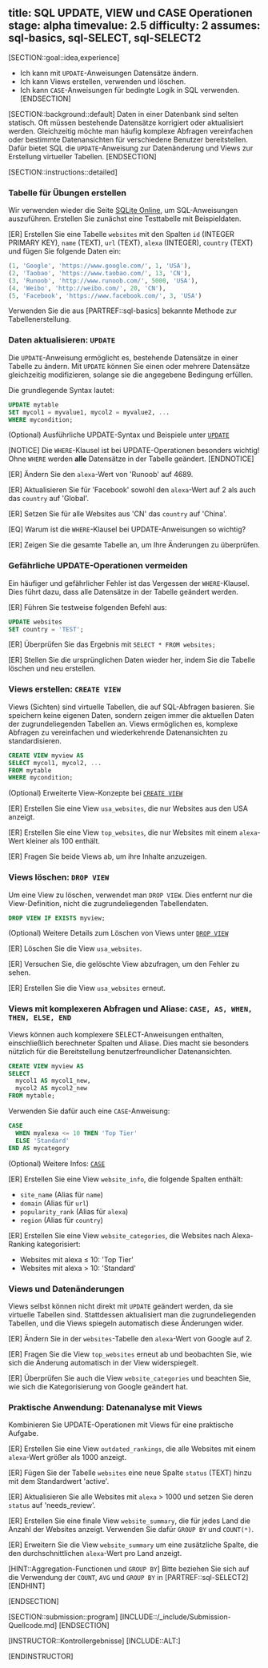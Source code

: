 title: SQL UPDATE, VIEW und CASE Operationen
stage: alpha
timevalue: 2.5
difficulty: 2
assumes: sql-basics, sql-SELECT, sql-SELECT2
---

[SECTION::goal::idea,experience]

- Ich kann mit `UPDATE`-Anweisungen Datensätze ändern.
- Ich kann Views erstellen, verwenden und löschen.
- Ich kann `CASE`-Anweisungen für bedingte Logik in SQL verwenden.
[ENDSECTION]


[SECTION::background::default]
Daten in einer Datenbank sind selten statisch. 
Oft müssen bestehende Datensätze korrigiert oder aktualisiert werden. 
Gleichzeitig möchte man häufig komplexe Abfragen vereinfachen oder bestimmte Datenansichten für verschiedene Benutzer bereitstellen. 
Dafür bietet SQL die `UPDATE`-Anweisung zur Datenänderung 
und Views zur Erstellung virtueller Tabellen.
[ENDSECTION]


[SECTION::instructions::detailed]

### Tabelle für Übungen erstellen

Wir verwenden wieder die Seite 
[SQLite Online](https://sqliteonline.com), 
um SQL-Anweisungen auszuführen.
Erstellen Sie zunächst eine Testtabelle mit Beispieldaten.

[ER] Erstellen Sie eine Tabelle `websites` mit den Spalten `id` (INTEGER PRIMARY KEY), 
`name` (TEXT), `url` (TEXT), `alexa` (INTEGER), `country` (TEXT) und fügen Sie 
folgende Daten ein:

```sql
(1, 'Google', 'https://www.google.com/', 1, 'USA'),
(2, 'Taobao', 'https://www.taobao.com/', 13, 'CN'),
(3, 'Runoob', 'http://www.runoob.com/', 5000, 'USA'),
(4, 'Weibo', 'http://weibo.com/', 20, 'CN'),
(5, 'Facebook', 'https://www.facebook.com/', 3, 'USA')
```
Verwenden Sie die aus [PARTREF::sql-basics] bekannte Methode zur Tabellenerstellung.
<!-- time estimate: 10 min -->


### Daten aktualisieren: `UPDATE`

Die `UPDATE`-Anweisung ermöglicht es, bestehende Datensätze in einer Tabelle zu ändern.
Mit `UPDATE` können Sie einen oder mehrere Datensätze gleichzeitig modifizieren, 
solange sie die angegebene Bedingung erfüllen.

Die grundlegende Syntax lautet:

```sql
UPDATE mytable
SET mycol1 = myvalue1, mycol2 = myvalue2, ...
WHERE mycondition;
```

(Optional) Ausführliche UPDATE-Syntax und Beispiele unter 
[`UPDATE`](https://www.w3schools.com/sql/sql_update.asp)

[NOTICE]
Die `WHERE`-Klausel ist bei UPDATE-Operationen besonders wichtig! 
Ohne `WHERE` werden **alle** Datensätze in der Tabelle geändert.
[ENDNOTICE]

[ER] Ändern Sie den `alexa`-Wert von 'Runoob' auf 4689.

[ER] Aktualisieren Sie für 'Facebook' sowohl den `alexa`-Wert auf 2 als auch 
das `country` auf 'Global'.

[ER] Setzen Sie für alle Websites aus 'CN' das `country` auf 'China'.

[EQ] Warum ist die `WHERE`-Klausel bei UPDATE-Anweisungen so wichtig?

[ER] Zeigen Sie die gesamte Tabelle an, um Ihre Änderungen zu überprüfen.
<!-- time estimate: 20 min -->


### Gefährliche UPDATE-Operationen vermeiden

Ein häufiger und gefährlicher Fehler ist das Vergessen der `WHERE`-Klausel.
Dies führt dazu, dass alle Datensätze in der Tabelle geändert werden.

[ER] Führen Sie testweise folgenden Befehl aus:

```sql
UPDATE websites
SET country = 'TEST';
```

[ER] Überprüfen Sie das Ergebnis mit `SELECT * FROM websites;`

[ER] Stellen Sie die ursprünglichen Daten wieder her, indem Sie die Tabelle 
löschen und neu erstellen.
<!-- time estimate: 15 min -->


### Views erstellen: `CREATE VIEW`

Views (Sichten) sind virtuelle Tabellen, die auf SQL-Abfragen basieren. 
Sie speichern keine eigenen Daten, sondern zeigen immer die aktuellen Daten 
der zugrundeliegenden Tabellen an. 
Views ermöglichen es, komplexe Abfragen zu 
vereinfachen und wiederkehrende Datenansichten zu standardisieren.

```sql
CREATE VIEW myview AS
SELECT mycol1, mycol2, ...
FROM mytable
WHERE mycondition;
```

(Optional) Erweiterte View-Konzepte bei
[`CREATE VIEW`](https://www.sqltutorial.org/sql-views/)

[ER] Erstellen Sie eine View `usa_websites`, die nur Websites aus den USA anzeigt.

[ER] Erstellen Sie eine View `top_websites`, die nur Websites mit einem 
`alexa`-Wert kleiner als 100 enthält.

[ER] Fragen Sie beide Views ab, um ihre Inhalte anzuzeigen.
<!-- time estimate: 20 min -->

### Views löschen: `DROP VIEW`

Um eine View zu löschen, verwendet man `DROP VIEW`. Dies entfernt nur die 
View-Definition, nicht die zugrundeliegenden Tabellendaten.

```sql
DROP VIEW IF EXISTS myview;
```

(Optional) Weitere Details zum Löschen von Views unter
[`DROP VIEW`](https://www.sqltutorial.org/sql-drop-view/)

[ER] Löschen Sie die View `usa_websites`.

[ER] Versuchen Sie, die gelöschte View abzufragen, um den Fehler zu sehen.

[ER] Erstellen Sie die View `usa_websites` erneut.
<!-- time estimate: 10 min -->

### Views mit komplexeren Abfragen und Aliase: `CASE, AS, WHEN, THEN, ELSE, END` 

Views können auch komplexere SELECT-Anweisungen enthalten, einschließlich 
berechneter Spalten und Aliase. 
Dies macht sie besonders nützlich für die 
Bereitstellung benutzerfreundlicher Datenansichten. 

```sql
CREATE VIEW myview AS
SELECT
  mycol1 AS mycol1_new,
  mycol2 AS mycol2_new
FROM mytable;
```

Verwenden Sie dafür auch
eine `CASE`-Anweisung:

```sql
CASE
  WHEN myalexa <= 10 THEN 'Top Tier'
  ELSE 'Standard'
END AS mycategory
```
(Optional) Weitere Infos: 
[`CASE`](https://www.w3schools.com/sql/sql_case.asp)

[ER] Erstellen Sie eine View `website_info`, die folgende Spalten enthält:

- `site_name` (Alias für `name`)
- `domain` (Alias für `url`) 
- `popularity_rank` (Alias für `alexa`)
- `region` (Alias für `country`)

[ER] Erstellen Sie eine View `website_categories`, die Websites nach 
Alexa-Ranking kategorisiert:

- Websites mit alexa ≤ 10: 'Top Tier'
- Websites mit alexa > 10: 'Standard'


<!-- time estimate: 35 min -->


### Views und Datenänderungen

Views selbst können nicht direkt mit `UPDATE` geändert werden, da sie virtuelle Tabellen sind. 
Stattdessen aktualisiert man die zugrundeliegenden Tabellen, und die Views spiegeln 
automatisch diese Änderungen wider.

[ER] Ändern Sie in der `websites`-Tabelle den `alexa`-Wert von Google auf 2.

[ER] Fragen Sie die View `top_websites` erneut ab und beobachten Sie, 
wie sich die Änderung automatisch in der View widerspiegelt.

[ER] Überprüfen Sie auch die View `website_categories` und beachten Sie, 
wie sich die Kategorisierung von Google geändert hat.
<!-- time estimate: 15 min -->

### Praktische Anwendung: Datenanalyse mit Views

Kombinieren Sie UPDATE-Operationen mit Views für eine praktische Aufgabe.

[ER] Erstellen Sie eine View `outdated_rankings`, die alle Websites mit 
einem `alexa`-Wert größer als 1000 anzeigt.

[ER] Fügen Sie der Tabelle `websites` eine neue Spalte `status` (TEXT) hinzu 
mit dem Standardwert 'active'.

[ER] Aktualisieren Sie alle Websites mit `alexa` > 1000 und setzen Sie 
deren `status` auf 'needs_review'.

[ER] Erstellen Sie eine finale View `website_summary`, die für jedes Land 
die Anzahl der Websites anzeigt. Verwenden Sie dafür `GROUP BY` und `COUNT(*)`.

[ER] Erweitern Sie die View `website_summary` um eine zusätzliche Spalte,
die den durchschnittlichen `alexa`-Wert pro Land anzeigt.

[HINT::Aggregation-Functionen und `GROUP BY`]
Bitte beziehen Sie sich auf die Verwendung der `COUNT`, `AVG` 
und `GROUP BY` in [PARTREF::sql-SELECT2]
[ENDHINT]
<!-- time estimate: 25 min -->
[ENDSECTION]


[SECTION::submission::program]
[INCLUDE::/_include/Submission-Quellcode.md]
[ENDSECTION]


[INSTRUCTOR::Kontrollergebnisse]
[INCLUDE::ALT:]

[ENDINSTRUCTOR]